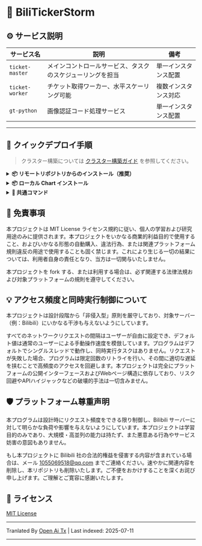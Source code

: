 # 🎫 BiliTickerStorm

## ⚙️ サービス説明

| サービス名             | 説明                         | 備考         |
| ---------------------- | --------------------------- | ------------ |
| `ticket-master`        | メインコントロールサービス、タスクのスケジューリングを担当 | 単一インスタンス配置 |
| `ticket-worker`        | チケット取得ワーカー、水平スケーリング可能           | 複数インスタンス対応 |
| `gt-python`            | 画像認証コード処理サービス                       | 単一インスタンス配置 |

---

## 🚀 クイックデプロイ手順

> クラスター構築については [クラスター構築ガイド](https://raw.githubusercontent.com/mikumifa/biliTickerStorm/main/docs/集群搭建参考.md) を参照してください。

<details> <summary><strong>📦 リモートリポジトリからのインストール（推奨）</strong></summary>

```bash
helm repo add bili-ticker-storm https://mikumifa.github.io/biliTickerStorm/
helm repo update
```
### 2. Chart のインストール

```bash
helm install bili-ticker-storm bili-ticker-storm/bili-ticker-storm \
  --set ticketMaster.hostDataPath=/your/host/data/path \
  --set ticketWorker.pushplusToken="your_token" \
  --set ticketWorker.ticketInterval="300" \
  --set ticketWorker.ticketTimeStart="2025-05-20T13:14"
  
```

> - `hostDataPath` はチケット取得設定ファイルのディレクトリで、`ticket-master` コンテナにマウントされます。チケット取得設定ファイルは https://github.com/mikumifa/biliTickerBuy を使って生成します。
> - `ticketWorker.pushplusToken` は pushplus の通知設定で、設定するとチケット取得結果の通知を受け取れます。
> - `ticketWorker.ticketInterval` はチケット取得の間隔（秒単位）で、デフォルトは 300 ミリ秒です。
> - `ticketWorker.ticketTimeStart` は定時起動の時刻で、フォーマットは `2025-05-20T13:14` です。未設定の場合はコンテナ起動時にすぐチケット取得を開始します。

### 3. Chart のアップグレード

```bash
helm upgrade bili-ticker-storm bili-ticker-storm/bili-ticker-storm --reuse-values \
  --set ticketWorker.ticketInterval="600"
```
</details> 
<details> <summary><strong>📦 ローカル Chart インストール</strong></summary>


### 1. Chart のインストール

```bash
# リポジトリをクローン
git clone https://github.com/mikumifa/biliTickerStorm
# ローカル Chart パッケージを使用
helm install bili-ticker-storm ./helm \
  --set ticketMaster.hostDataPath=/your/host/data/path \
  --set ticketWorker.pushplusToken="your_token" \
  --set ticketWorker.ticketInterval="300" \
  --set ticketWorker.ticketTimeStart="2025-05-20T13:14"
```
### 2. Chart のアップグレード

```bash
helm upgrade bili-ticker-storm ./helm --reuse-values
```
</details>
<details>
<summary><strong>📌 共通コマンド</strong></summary>

### ⏹ アンインストール
```bash
helm uninstall bili-ticker-storm
```
</details>


## 📩 免責事項

本プロジェクトは MIT License ライセンス規約に従い、個人の学習および研究用途のみに提供されます。本プロジェクトをいかなる商業的利益目的で使用すること、およびいかなる形態の自動購入、違法行為、または関連プラットフォーム規則違反の用途で使用することも固く禁じます。これにより生じる一切の結果については、利用者自身の責任となり、当方は一切関与いたしません。

本プロジェクトを fork する、または利用する場合は、必ず関連する法律法規および対象プラットフォームの規則を遵守してください。

## 💡 アクセス頻度と同時実行制御について
本プロジェクトは設計段階から「非侵入型」原則を厳守しており、対象サーバー（例：Bilibili）にいかなる干渉も与えないようにしています。

すべてのネットワークリクエストの間隔はユーザーが自由に設定でき、デフォルト値は通常のユーザーによる手動操作速度を模倣しています。プログラムはデフォルトでシングルスレッドで動作し、同時実行タスクはありません。リクエストが失敗した場合、プログラムは限定回数のリトライを行い、その間に適切な遅延を挟むことで高頻度のアクセスを回避します。本プロジェクトは完全にプラットフォームの公開インターフェースおよびWebページ構造に依存しており、リスク回避やAPIハイジャックなどの破壊的手法は一切含みません。
## 🛡️ プラットフォーム尊重声明

本プログラムは設計時にリクエスト頻度をできる限り制御し、Bilibili サーバーに対して明らかな負荷や影響を与えないようにしています。本プロジェクトは学習目的のみであり、大規模・高並列の能力は持たず、また悪意ある行為やサービス妨害の意図もありません。

もし本プロジェクトに Bilibili 社の合法的権益を侵害する内容が含まれている場合は、メール [1055069518@qq.com](https://raw.githubusercontent.com/mikumifa/biliTickerStorm/main/mailto:1055069518@qq.com) までご連絡ください。速やかに関連内容を削除し、本リポジトリも削除いたします。ご不便をおかけすることを深くお詫び申し上げます。ご理解とご寛容に感謝いたします。

## 📄 ライセンス

[MIT License](LICENSE)


---

Tranlated By [Open Ai Tx](https://github.com/OpenAiTx/OpenAiTx) | Last indexed: 2025-07-11

---